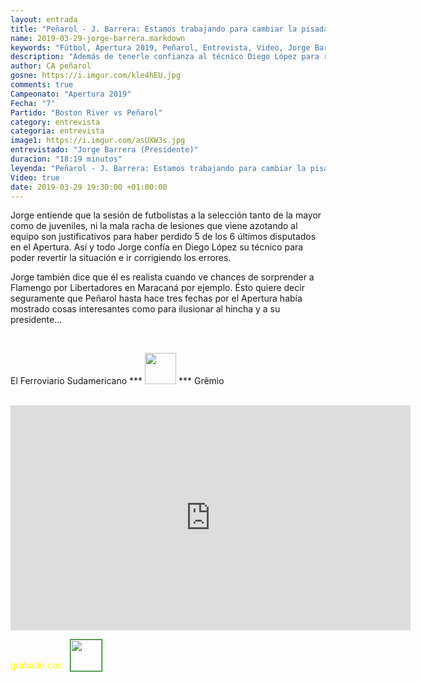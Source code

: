```yaml
---
layout: entrada
title: "Peñarol - J. Barrera: Estamos trabajando para cambiar la pisada en el Apertura además"
name: 2019-03-29-jorge-barrera.markdown
keywords: "Fútbol, Apertura 2019, Peñarol, Entrevista, Video, Jorge Barrera"
description: "Además de tenerle confianza al técnico Diego López para revertir en el Apertura, Jorge dice que es realista cuando piensa que Peñarol puede dar una sorpresa en Maracaná"
author: CA peñarol
gosne: https://i.imgur.com/kle4hEU.jpg
comments: true
Campeonato: "Apertura 2019"
Fecha: "7"
Partido: "Boston River vs Peñarol"
category: entrevista
categoria: entrevista
image1: https://i.imgur.com/asUXW3s.jpg
entrevistado: "Jorge Barrera (Presidente)"
duracion: "18:19 minutos"
leyenda: "Peñarol - J. Barrera: Estamos trabajando para cambiar la pisada en el Apertura"
Video: true
date: 2019-03-29 19:30:00 +01:00:00
---
```


Jorge entiende que la sesión de futbolistas a la selección tanto de la mayor como de juveniles, ni la mala racha de lesiones que viene azotando al equipo son justificativos para haber perdido 5 de los 6 últimos disputados en el Apertura. Así y todo Jorge confía en Diego López su técnico para poder revertir la situación e ir corrigiendo los errores.

Jorge también dice que él es realista cuando ve chances de sorprender a Flamengo por Libertadores en Maracaná por ejemplo. Ésto quiere decir seguramente que Peñarol hasta hace tres fechas por el Apertura había mostrado cosas interesantes como para ilusionar al hincha y a su presidente...

<br>

El Ferroviario Sudamericano *** <img src="{{ post.gosne }}" width="50px"> *** Grêmio

<br>

<iframe width="640" height="360" src="https://www.youtube.com/embed/-ZWQwigE6cM" frameborder="0" allow="accelerometer; autoplay; encrypted-media; gyroscope; picture-in-picture" allowfullscreen></iframe>

<span style="color:yellow;margin-top:0px;">grabado con</span> <a href="http://ffmpeg.org"><img src="{{ site.url }}/images/ffmpeg.png" width="50px" style="border:1px solid green;vertical-align: sub;margin-left:7px;"></a>
